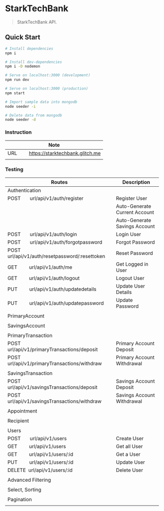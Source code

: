 # StarkTechBank

> StarkTechBank API.

## Quick Start

```bash
# Install dependencies
npm i

# Install dev-dependencies
npm i -D nodemon

# Serve on localhost:3000 (development)
npm run dev

# Serve on localhost:3000 (production)
npm start

# Import sample data into mongodb
node seeder -i

# Delete data from mongodb
node seeder -d
```

### Instruction

| Note                                                            |
| --------------------------------------------------------------- |
| URL &nbsp; &nbsp; &nbsp; &nbsp; https://starktechbank.glitch.me |
|                                                                 |

### Testing

| Routes                                                              | Description                   |
| ------------------------------------------------------------------- | ----------------------------- |
| Authentication                                                      |                               |
| POST &nbsp; &nbsp; &nbsp; url/api/v1/auth/register                  | Register User                 |
|                                                                     | Auto-Generate Current Account |
|                                                                     | Auto-Generate Savings Account |
| POST &nbsp; &nbsp; &nbsp; url/api/v1/auth/login                     | Login User                    |
| POST &nbsp; &nbsp; &nbsp; url/api/v1/auth/forgotpassword            | Forgot Password               |
| POST &nbsp; &nbsp; &nbsp; url/api/v1/auth/resetpassword/:resettoken | Reset Password                |
| GET &nbsp; &nbsp; &nbsp; &nbsp; url/api/v1/auth/me                  | Get Logged in User            |
| GET &nbsp; &nbsp; &nbsp; &nbsp; url/api/v1/auth/logout              | Logout User                   |
| PUT &nbsp; &nbsp; &nbsp; &nbsp; url/api/v1/auth/updatedetails       | Update User Details           |
| PUT &nbsp; &nbsp; &nbsp; &nbsp; url/api/v1/auth/updatepassword      | Update Password               |
|                                                                     |                               |
| PrimaryAccount                                                      |                               |
|                                                                     |                               |
| SavingsAccount                                                      |                               |
|                                                                     |                               |
| PrimaryTransaction                                                  |                               |
| POST &nbsp; &nbsp; &nbsp; url/api/v1/primaryTransactions/deposit    | Primary Account Deposit       |
| POST &nbsp; &nbsp; &nbsp; url/api/v1/primaryTransactions/withdraw   | Primary Account Withdrawal    |
|                                                                     |                               |
| SavingsTransaction                                                  |                               |
| POST &nbsp; &nbsp; &nbsp; url/api/v1/savingsTransactions/deposit    | Savings Account Deposit       |
| POST &nbsp; &nbsp; &nbsp; url/api/v1/savingsTransactions/withdraw   | Savings Account Withdrawal    |
|                                                                     |                               |
| Appointment                                                         |                               |
|                                                                     |                               |
| Recipient                                                           |                               |
|                                                                     |                               |
| Users                                                               |                               |
| POST &nbsp; &nbsp; &nbsp; url/api/v1/users                          | Create User                   |
| GET &nbsp; &nbsp; &nbsp; &nbsp; url/api/v1/users                    | Get all User                  |
| GET &nbsp; &nbsp; &nbsp; &nbsp; url/api/v1/users/:id                | Get a User                    |
| PUT &nbsp; &nbsp; &nbsp; &nbsp; url/api/v1/users/:id                | Update User                   |
| DELETE &nbsp;url/api/v1/users/:id                                   | Delete User                   |
|                                                                     |                               |
| Advanced Filtering                                                  |                               |
|                                                                     |                               |
| Select, Sorting                                                     |                               |
|                                                                     |                               |
| Pagination                                                          |                               |
|                                                                     |                               |
